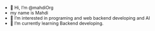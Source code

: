 - 👋 Hi, I’m @mahdiOrg
- my name is Mahdi
- 👀 I’m interested in programing and web backend developing and AI
- 🌱 I’m currently learning Backend developing.

<!---
mahdiOrg/mahdiOrg is a ✨ special ✨ repository because its `README.md` (this file) appears on your GitHub profile.
You can click the Preview link to take a look at your changes.
--->
